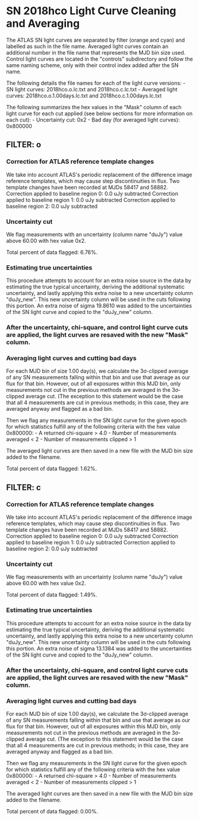 # SN 2018hco Light Curve Cleaning and Averaging

The ATLAS SN light curves are separated by filter (orange and cyan) and labelled as such in the file name. Averaged light curves contain an additional number in the file name that represents the MJD bin size used. Control light curves are located in the "controls" subdirectory and follow the same naming scheme, only with their control index added after the SN name.

The following details the file names for each of the light curve versions:
	- SN light curves: 2018hco.o.lc.txt and 2018hco.c.lc.txt
	- Averaged light curves: 2018hco.o.1.00days.lc.txt and 2018hco.c.1.00days.lc.txt

The following summarizes the hex values in the "Mask" column of each light curve for each cut applied (see below sections for more information on each cut): 
	- Uncertainty cut: 0x2
	- Bad day (for averaged light curves): 0x800000

## FILTER: o

### Correction for ATLAS reference template changes
We take into account ATLAS's periodic replacement of the difference image reference templates, which may cause step discontinuities in flux. Two template changes have been recorded at MJDs 58417 and 58882.
Correction applied to baseline region 0: 0.0 uJy subtracted
Correction applied to baseline region 1: 0.0 uJy subtracted
Correction applied to baseline region 2: 0.0 uJy subtracted

### Uncertainty cut
We flag measurements with an uncertainty (column name "duJy") value above 60.00 with hex value 0x2.

Total percent of data flagged: 6.76%.

### Estimating true uncertainties
This procedure attempts to account for an extra noise source in the data by estimating the true typical uncertainty, deriving the additional systematic uncertainty, and lastly applying this extra noise to a new uncertainty column "duJy_new". This new uncertainty column will be used in the cuts following this portion. An extra noise of sigma 19.8610 was added to the uncertainties of the SN light curve and copied to the "duJy_new" column.

### After the uncertainty, chi-square, and control light curve cuts are applied, the light curves are resaved with the new "Mask" column.

### Averaging light curves and cutting bad days
For each MJD bin of size 1.00 day(s), we calculate the 3σ-clipped average of any SN measurements falling within that bin and use that average as our flux for that bin. However, out of all exposures within this MJD bin, only measurements not cut in the previous methods are averaged in the 3σ-clipped average cut. (The exception to this statement would be the case that all 4 measurements are cut in previous methods; in this case, they are averaged anyway and flagged as a bad bin.

Then we flag any measurements in the SN light curve for the given epoch for which statistics fulfill any of the following criteria with the hex value 0x800000: 
	- A returned chi-square > 4.0
	- Number of measurements averaged < 2
	- Number of measurements clipped > 1

The averaged light curves are then saved in a new file with the MJD bin size added to the filename.

Total percent of data flagged: 1.62%.

## FILTER: c

### Correction for ATLAS reference template changes
We take into account ATLAS's periodic replacement of the difference image reference templates, which may cause step discontinuities in flux. Two template changes have been recorded at MJDs 58417 and 58882.
Correction applied to baseline region 0: 0.0 uJy subtracted
Correction applied to baseline region 1: 0.0 uJy subtracted
Correction applied to baseline region 2: 0.0 uJy subtracted

### Uncertainty cut
We flag measurements with an uncertainty (column name "duJy") value above 60.00 with hex value 0x2.

Total percent of data flagged: 1.49%.

### Estimating true uncertainties
This procedure attempts to account for an extra noise source in the data by estimating the true typical uncertainty, deriving the additional systematic uncertainty, and lastly applying this extra noise to a new uncertainty column "duJy_new". This new uncertainty column will be used in the cuts following this portion. An extra noise of sigma 13.1384 was added to the uncertainties of the SN light curve and copied to the "duJy_new" column.

### After the uncertainty, chi-square, and control light curve cuts are applied, the light curves are resaved with the new "Mask" column.

### Averaging light curves and cutting bad days
For each MJD bin of size 1.00 day(s), we calculate the 3σ-clipped average of any SN measurements falling within that bin and use that average as our flux for that bin. However, out of all exposures within this MJD bin, only measurements not cut in the previous methods are averaged in the 3σ-clipped average cut. (The exception to this statement would be the case that all 4 measurements are cut in previous methods; in this case, they are averaged anyway and flagged as a bad bin.

Then we flag any measurements in the SN light curve for the given epoch for which statistics fulfill any of the following criteria with the hex value 0x800000: 
	- A returned chi-square > 4.0
	- Number of measurements averaged < 2
	- Number of measurements clipped > 1

The averaged light curves are then saved in a new file with the MJD bin size added to the filename.

Total percent of data flagged: 0.00%.